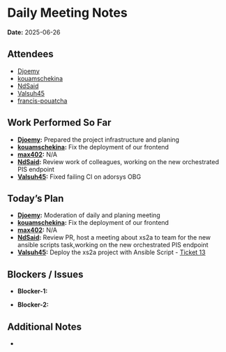 # 
# # 
# Daily Meeting Notes

**Date:** 2025-06-26

## Attendees
- [Djoemy](https://github.com/Djoemy)
- [kouamschekina](https://github.com/kouamschekina)
- [NdSaid](https://github.com/NdSaid)
- [Valsuh45](https://github.com/Valsuh45)
- [francis-pouatcha](https://github.com/francis-pouatcha)

## Work Performed So Far
- **[Djoemy](https://github.com/Djoemy):** Prepared the project infrastructure and planing
- **[kouamschekina](https://github.com/kouamschekina):** Fix the deployment of our frontend
- **[max402](https://github.com/max402):** N/A
- **[NdSaid](https://github.com/NdSaid):** Review work of colleagues, working on the new orchestrated PIS endpoint
- **[Valsuh45](https://github.com/Valsuh45):** Fixed failing CI on adorsys OBG
 
## Today’s Plan
- **[Djoemy](https://github.com/Djoemy):** Moderation of daily and planing meeting
- **[kouamschekina](https://github.com/kouamschekina):** Fix the deployment of our frontend
- **[max402](https://github.com/max402):** N/A
- **[NdSaid](https://github.com/NdSaid):** Review PR, host a meeting about xs2a to team for the new ansible scripts task,working on the new orchestrated PIS endpoint
- **[Valsuh45](https://github.com/Valsuh45):** Deploy the xs2a project with Ansible Script - [Ticket 13](https://github.com/orgs/ADORSYS-GIS/projects/22/views/1?pane=issue&itemId=115696882&issue=ADORSYS-GIS%7Ctaler-obg%7C13)
## Blockers / Issues
- **Blocker-1:** 

- **Blocker-2:** 

## Additional Notes
- 
